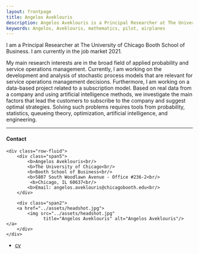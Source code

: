 ```yaml
---
layout: frontpage
title: Angelos Aveklouris
description: Angelos Aveklouris is a Principal Researcher at The University of Chicago Booth School of Business. 
keywords: Angelos, Aveklouris, mathematics, pilot, airplanes
---
```


I am  a Principal Researcher at The University of Chicago Booth School of Business. I am currently in the job market 2021. 

My main research interests are in the broad field of applied probability and service operations management. Currently, I am working on the development and analysis of stochastic process models that are relevant for service operations management decisions. Furthermore, I am working on a data-based project related to a subscription model. Based on real data from a company and using artificial intelligence methods, we investigate the main factors that lead the customers to subscribe to the company and suggest optimal strategies. Solving such problems requires tools from probability, statistics, queueing theory, optimization, artificial intelligence, and engineering.




---


<div class="container">
<h4><a name="contact"></a>Contact</h4>

    <div class="row-fluid">
        <div class="span5">
            <b>Angelos Aveklouris<br/>
            <b>The University of Chicago<br/>
            <b>Booth School of Business<br/>
            <b>5807 South Woodlawn Avenue - Office #236-2<br/>
             <b>Chicago, IL 60637<br/>
            <b>Email: angelos.aveklouris@chicagobooth.edu<br/>
        </div>

        <div class="span2">
        <a href="../assets/headshot.jpg">
            <img src="../assets/headshot.jpg"
                  title="Angelos Aveklouris" alt="Angelos Aveklouris"/></a>
        </div>
    </div>
</div>

<div class="navbar">
  <div class="navbar-inner">
      <ul class="nav">
          <li><a href="{{ BASE_PATH }}/assets/CV.pdf">cv</a></li>
      </ul>
  </div>
</div>
